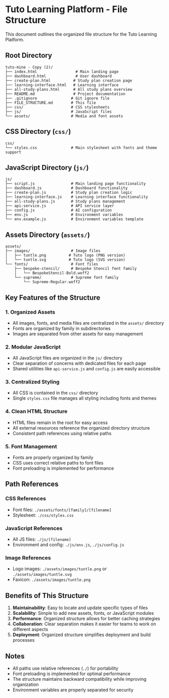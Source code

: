 # Tuto Learning Platform - File Structure

This document outlines the organized file structure for the Tuto Learning Platform.

## Root Directory
```
tuto-mine - Copy (2)/
├── index.html                 # Main landing page
├── dashboard.html             # User dashboard
├── create-plan.html          # Study plan creation page
├── learning-interface.html   # Learning interface
├── all-study-plans.html      # All study plans overview
├── README.md                 # Project documentation
├── .gitignore               # Git ignore file
├── FILE_STRUCTURE.md        # This file
├── css/                     # CSS stylesheets
├── js/                      # JavaScript files
└── assets/                  # Media and font assets
```

## CSS Directory (`css/`)
```
css/
└── styles.css               # Main stylesheet with fonts and theme support
```

## JavaScript Directory (`js/`)
```
js/
├── script.js                # Main landing page functionality
├── dashboard.js             # Dashboard functionality
├── create-plan.js           # Study plan creation logic
├── learning-interface.js    # Learning interface functionality
├── all-study-plans.js       # Study plans management
├── api-service.js           # API service layer
├── config.js                # AI configuration
├── env.js                   # Environment variables
└── env.example.js           # Environment variables template
```

## Assets Directory (`assets/`)
```
assets/
├── images/                  # Image files
│   ├── tuntle.png          # Tuto logo (PNG version)
│   └── tuntle.svg          # Tuto logo (SVG version)
└── fonts/                   # Font files
    ├── bespoke-stencil/     # Bespoke Stencil font family
    │   └── BespokeStencil-Bold.woff2
    └── supreme/             # Supreme font family
        └── Supreme-Regular.woff2
```

## Key Features of the Structure

### 1. **Organized Assets**
- All images, fonts, and media files are centralized in the `assets/` directory
- Fonts are organized by family in subdirectories
- Images are separated from other assets for easy management

### 2. **Modular JavaScript**
- All JavaScript files are organized in the `js/` directory
- Clear separation of concerns with dedicated files for each page
- Shared utilities like `api-service.js` and `config.js` are easily accessible

### 3. **Centralized Styling**
- All CSS is contained in the `css/` directory
- Single `styles.css` file manages all styling including fonts and themes

### 4. **Clean HTML Structure**
- HTML files remain in the root for easy access
- All external resources reference the organized directory structure
- Consistent path references using relative paths

### 5. **Font Management**
- Fonts are properly organized by family
- CSS uses correct relative paths to font files
- Font preloading is implemented for performance

## Path References

### CSS References
- Font files: `./assets/fonts/[family]/[filename]`
- Stylesheet: `./css/styles.css`

### JavaScript References
- All JS files: `./js/[filename]`
- Environment and config: `./js/env.js`, `./js/config.js`

### Image References
- Logo images: `./assets/images/tuntle.png` or `./assets/images/tuntle.svg`
- Favicon: `./assets/images/tuntle.png`

## Benefits of This Structure

1. **Maintainability**: Easy to locate and update specific types of files
2. **Scalability**: Simple to add new assets, fonts, or JavaScript modules
3. **Performance**: Organized structure allows for better caching strategies
4. **Collaboration**: Clear separation makes it easier for teams to work on different aspects
5. **Deployment**: Organized structure simplifies deployment and build processes

## Notes

- All paths use relative references (`./`) for portability
- Font preloading is implemented for optimal performance
- The structure maintains backward compatibility while improving organization
- Environment variables are properly separated for security
